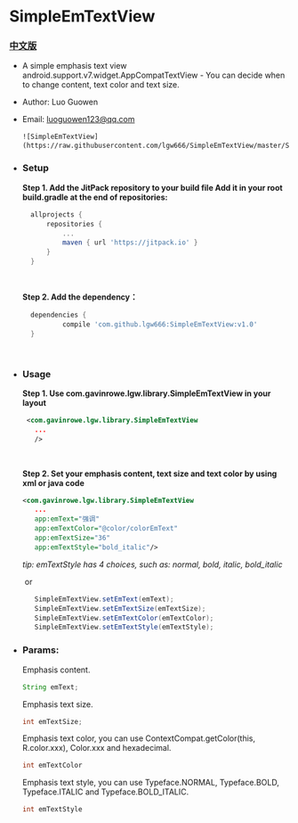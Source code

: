 # SimpleEmTextView

  ### [中文版](https://github.com/lgw666/SimpleEmTextView/blob/master/README-CHN.md)

- A simple emphasis text view android.support.v7.widget.AppCompatTextView - You can decide when to change content, text color and text size.
- Author: Luo Guowen 
- Email: luoguowen123@qq.com


      ![SimpleEmTextView](https://raw.githubusercontent.com/lgw666/SimpleEmTextView/master/SimpleEmTextView.gif)

* ### Setup

  **Step 1. Add the JitPack repository to your build file Add it in your root build.gradle at the end of repositories:**

  ```groovy
  	allprojects {
  		repositories {
  			...
  			maven { url 'https://jitpack.io' }
  		}
  	}
  ```

  ​

  **Step 2. Add the dependency：**

  ```groovy
  	dependencies {
  	        compile 'com.github.lgw666:SimpleEmTextView:v1.0'
  	}
  ```

  ​



* ### Usage

     **Step 1. Use com.gavinrowe.lgw.library.SimpleEmTextView in your layout**

     ```xml
      <com.gavinrowe.lgw.library.SimpleEmTextView
        ...
        />
     ```

     ​

     **Step 2. Set your emphasis content, text size and text color by using xml or java code**

     ```xml
     <com.gavinrowe.lgw.library.SimpleEmTextView
        ...
        app:emText="强调"
        app:emTextColor="@color/colorEmText"
        app:emTextSize="36"
        app:emTextStyle="bold_italic"/>
     ```
    *tip: emTextStyle has 4 choices, such as: normal, bold, italic, bold_italic*
    
     ​	or

     ```Java
        SimpleEmTextView.setEmText(emText);
        SimpleEmTextView.setEmTextSize(emTextSize);
        SimpleEmTextView.setEmTextColor(emTextColor);
        SimpleEmTextView.setEmTextStyle(emTextStyle);
     ```

* ### Params: 

   Emphasis content.

   ```Java
   String emText;
   ```

   Emphasis text size.

   ```java
   int emTextSize;
   ```

   Emphasis text color, you can use ContextCompat.getColor(this, R.color.xxx), Color.xxx and hexadecimal.

   ```java
   int emTextColor
   ```
   
   Emphasis text style, you can use Typeface.NORMAL, Typeface.BOLD, Typeface.ITALIC and Typeface.BOLD_ITALIC.

   ```java
   int emTextStyle
   ```
